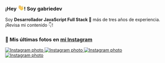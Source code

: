 <h3>¡Hey <img src="https://raw.githubusercontent.com/ABSphreak/ABSphreak/master/gifs/Hi.gif" width="20px" decondig="async">! Soy gabriedev</h3>

<p>Soy <strong>Desarrollador JavaScript Full Stack 🚀</strong> más de tres años de experiencia.<br />¡Revisa mi contenido 👇!</p>

### 📸 Mis últimas fotos en [mi Instagram](https://instagram.com/gabrie.dev)


<a href='https://instagram.com/p/CzMY3lzxgmx' target='_blank'>
  <img width='20%' src='https://instagram.fman7-1.fna.fbcdn.net/v/t51.2885-15/398916226_819142863293745_2426123683154743297_n.webp?stp=dst-jpg_e35&_nc_ht=instagram.fman7-1.fna.fbcdn.net&_nc_cat=109&_nc_ohc=pNtVoJ3Jd00AX__lyj4&edm=APU89FABAAAA&ccb=7-5&oh=00_AfC4p7gSHpcW9JUrKum9YhGE0bhniEj68_GWXKqAuwkYJQ&oe=658E6969&_nc_sid=bc0c2c' alt='Instagram photo' />
</a>
<a href='https://instagram.com/p/CygbQv4uqxM' target='_blank'>
  <img width='20%' src='https://instagram.fman7-1.fna.fbcdn.net/v/t51.2885-15/391525959_236593062741789_5868561716480810596_n.webp?stp=dst-jpg_e35&_nc_ht=instagram.fman7-1.fna.fbcdn.net&_nc_cat=109&_nc_ohc=a69lMN3cxKkAX81ROBl&edm=APU89FABAAAA&ccb=7-5&oh=00_AfA2MLFoBmZaSf0GRxSgEFNfISz1ei93cH0_AHeQhAi60A&oe=658E7625&_nc_sid=bc0c2c' alt='Instagram photo' />
</a>
<a href='https://instagram.com/p/CxTmOF6vN8M' target='_blank'>
  <img width='20%' src='https://instagram.fman7-1.fna.fbcdn.net/v/t51.2885-15/378565944_323878180141713_8920720304536029091_n.jpg?stp=dst-jpg_e15&_nc_ht=instagram.fman7-1.fna.fbcdn.net&_nc_cat=109&_nc_ohc=r15fpQu6cDkAX-Vysvp&edm=APU89FABAAAA&ccb=7-5&oh=00_AfDe4RjWBDmPG6pcK3JmMN5EYZVzKaY_ubmtZrbbq7qm8Q&oe=658F6298&_nc_sid=bc0c2c' alt='Instagram photo' />
</a>
<a href='https://instagram.com/p/CxLlYVlupp3' target='_blank'>
  <img width='20%' src='https://instagram.fman7-1.fna.fbcdn.net/v/t51.2885-15/377997579_196784406648750_7872949112471886655_n.webp?stp=dst-jpg_e35&_nc_ht=instagram.fman7-1.fna.fbcdn.net&_nc_cat=106&_nc_ohc=7Mq0NprbQhMAX_n8OG9&edm=APU89FABAAAA&ccb=7-5&oh=00_AfAuH7TZQsQgaVIaLrVIP-9Ea6naNdGQvYdUaVm1yQuirw&oe=658ECD9B&_nc_sid=bc0c2c' alt='Instagram photo' />
</a>
